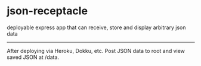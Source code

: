 # json-receptacle

deployable express app that can receive, store and display arbitrary json data

---

After deploying via Heroku, Dokku, etc. Post JSON data to root and view saved JSON at /data.